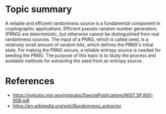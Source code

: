 # Topic summary
A reliable and efficient randomness source is a fundamental component in cryptographic applications. Efficient pseudo-random number generators (PRNG) are deterministic, but otherwise cannot be distinguished from real randomness sources.
The input of a PNRG, which is called seed, is a relatively small amount of random bits, which defines the PRNG's initial state. For making the PRNG secure, a reliable entropy source is needed for seeding the PRNG. The purpose of this topic is to study the process and available methods for extracting the seed from an entropy source.

# References
* https://nvlpubs.nist.gov/nistpubs/SpecialPublications/NIST.SP.800-90B.pdf
* https://en.wikipedia.org/wiki/Randomness_extractor